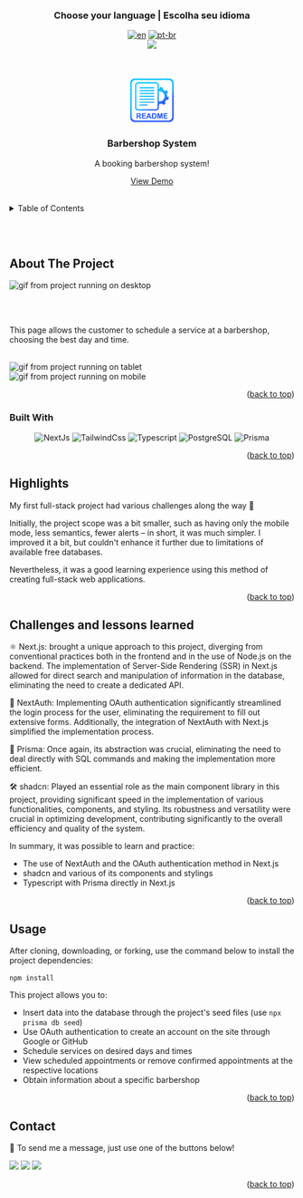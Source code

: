 ### <div align="center">Choose your language | Escolha seu idioma </div>

<div align="center">

[![en](https://img.shields.io/badge/lang-en-red.svg)](https://github.com/edilan-ribeiro/barber-system/blob/main/README.en.md)
[![pt-br](https://img.shields.io/badge/lang-pt--br-green.svg)](https://github.com/edilan-ribeiro/barber-system/blob/main/README.md) <br>
<img src="https://user-images.githubusercontent.com/73097560/115834477-dbab4500-a447-11eb-908a-139a6edaec5c.gif">

</div>
<br>
<a name="readme-top"></a>


<br />
<div align="center">
 <a href="https://github.com/edilan-ribeiro/barber-system">
    <img src="./public/readme/logo.png" alt="Logo" width="80" height="80">
  </a>

<h3 align="center">Barbershop System</h3>

  <p align="center">
   A booking barbershop system!
  </p>
  
  <a href="https://barber-system-three.vercel.app/">View Demo</a>
</div>

<br>

<details>
  <summary>Table of Contents</summary>
  <ol>
    <li>
      <a href="#about-the-project">About The Project</a>
      <ul>
        <li><a href="#built-with">Built With</a></li>
        <li><a href="#highlights">highlights</a></li>
        <li><a href="#challenges-and-lessons-learned">Challenges and lessons learned</a></li>
      </ul>
    </li>
    <li><a href="#usage">Usage</a></li>
    <li><a href="#contact">Contact</a></li>
  </ol>
</details>

<br><br>

## About The Project

 <img src="./public/readme/desktop.gif" alt="gif from project running on desktop" width="500" height="270">

<br><br>

This page allows the customer to schedule a service at a barbershop, choosing the best day and time.

<br>

<img src="./public/readme/tablet.gif" alt="gif from project running on tablet" width="200" height="330">

<br>
<img src="./public/readme/mobile.gif" alt="gif from project running on mobile" width="150" height="330">


<p align="right">(<a href="#readme-top">back to top</a>)</p>



### Built With

<div align="center">

![NextJs](https://img.shields.io/badge/Next.js-000000.svg?style=for-the-badge&logo=nextdotjs&logoColor=white)
![TailwindCss](https://img.shields.io/badge/Tailwind%20CSS-06B6D4.svg?style=for-the-badge&logo=Tailwind-CSS&logoColor=white)
![Typescript](https://img.shields.io/badge/TypeScript-3178C6.svg?style=for-the-badge&logo=TypeScript&logoColor=white)
![PostgreSQL](https://img.shields.io/badge/PostgreSQL-4169E1.svg?style=for-the-badge&logo=PostgreSQL&logoColor=white)
![Prisma](https://img.shields.io/badge/Prisma-2D3748.svg?style=for-the-badge&logo=Prisma&logoColor=white)

</div>


<p align="right">(<a href="#readme-top">back to top</a>)</p>


## Highlights

My first full-stack project had various challenges along the way 🤪

Initially, the project scope was a bit smaller, such as having only the mobile mode, less semantics, fewer alerts – in short, it was much simpler. I improved it a bit, but couldn't enhance it further due to limitations of available free databases.

Nevertheless, it was a good learning experience using this method of creating full-stack web applications.

<p align="right">(<a href="#readme-top">back to top</a>)</p>

## Challenges and lessons learned

⚛️ Next.js: brought a unique approach to this project, diverging from conventional practices both in the frontend and in the use of Node.js on the backend. The implementation of Server-Side Rendering (SSR) in Next.js allowed for direct search and manipulation of information in the database, eliminating the need to create a dedicated API.

🔑 NextAuth: Implementing OAuth authentication significantly streamlined the login process for the user, eliminating the requirement to fill out extensive forms. Additionally, the integration of NextAuth with Next.js simplified the implementation process.

💎 Prisma: Once again, its abstraction was crucial, eliminating the need to deal directly with SQL commands and making the implementation more efficient.

🛠 shadcn: Played an essential role as the main component library in this project, providing significant speed in the implementation of various functionalities, components, and styling. Its robustness and versatility were crucial in optimizing development, contributing significantly to the overall efficiency and quality of the system.

In summary, it was possible to learn and practice:

- The use of NextAuth and the OAuth authentication method in Next.js
- shadcn and various of its components and stylings
- Typescript with Prisma directly in Next.js


<p align="right">(<a href="#readme-top">back to top</a>)</p>

## Usage

After cloning, downloading, or forking, use the command below to install the project dependencies:
```shell
npm install
```


This project allows you to:

- Insert data into the database through the project's seed files (use ```npx prisma db seed```)
- Use OAuth authentication to create an account on the site through Google or GitHub
- Schedule services on desired days and times
- View scheduled appointments or remove confirmed appointments at the respective locations
- Obtain information about a specific barbershop

<p align="right">(<a href="#readme-top">back to top</a>)</p>

## Contact

💌 To send me a message, just use one of the buttons below!<br>

  <a href = "mailto:edilanbusiness@gmail.com" target="_blank"><img src="https://img.shields.io/badge/-gmail-333333?style=flat&logo=gmail&logoColor=EA4335" height="25"></a>
  <a href="https://www.linkedin.com/in/edilan-ribeiro-santos" target="_blank"><img src="https://img.shields.io/badge/-linkedin-333333?style=flat&logo=linkedin&logoColor=0A66C2" height="25"></a> 
  <a href="https://whatsa.me/5561983769634/?t=Hello,%20I%20came%20from%20your%20GitHub!" target="_blank">
  <img src="https://img.shields.io/badge/-whatsapp-333333?style=flat&logo=whatsapp&logoColor=25D366" height="25"></a>



<p align="right">(<a href="#readme-top">back to top</a>)</p>
